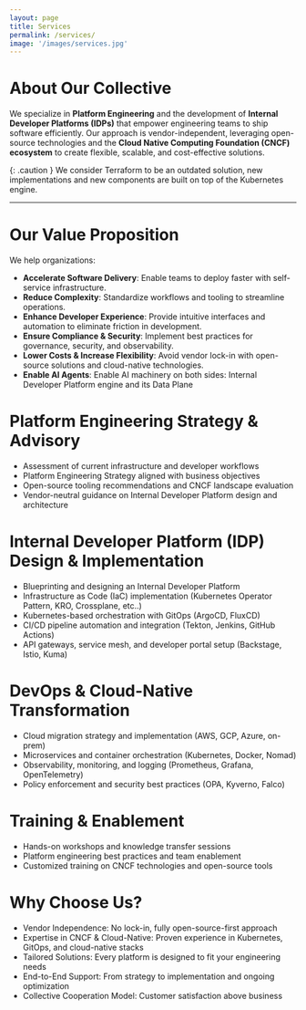 ```yaml
---
layout: page
title: Services 
permalink: /services/
image: '/images/services.jpg'
---
```


# About Our Collective

We specialize in **Platform Engineering** and the development of **Internal Developer Platforms (IDPs)** that empower engineering teams to ship software efficiently. Our approach is vendor-independent, leveraging open-source technologies and the **Cloud Native Computing Foundation (CNCF) ecosystem** to create flexible, scalable, and cost-effective solutions.

{: .caution }
We consider Terraform to be an outdated solution, new implementations and new components are built on top of the Kubernetes engine.

***

# Our Value Proposition
We help organizations:
- **Accelerate Software Delivery**: Enable teams to deploy faster with self-service infrastructure.
- **Reduce Complexity**: Standardize workflows and tooling to streamline operations.
- **Enhance Developer Experience**: Provide intuitive interfaces and automation to eliminate friction in development.
- **Ensure Compliance & Security**: Implement best practices for governance, security, and observability.
- **Lower Costs & Increase Flexibility**: Avoid vendor lock-in with open-source solutions and cloud-native technologies.
- **Enable AI Agents**: Enable AI machinery on both sides: Internal Developer Platform engine and its Data Plane

# Platform Engineering Strategy & Advisory

- Assessment of current infrastructure and developer workflows
- Platform Engineering Strategy aligned with business objectives
- Open-source tooling recommendations and CNCF landscape evaluation
- Vendor-neutral guidance on Internal Developer Platform design and architecture

# Internal Developer Platform (IDP) Design & Implementation

- Blueprinting and designing an Internal Developer Platform
- Infrastructure as Code (IaC) implementation (Kubernetes Operator Pattern, KRO, Crossplane, etc..)
- Kubernetes-based orchestration with GitOps (ArgoCD, FluxCD)
- CI/CD pipeline automation and integration (Tekton, Jenkins, GitHub Actions)
- API gateways, service mesh, and developer portal setup (Backstage, Istio, Kuma)

# DevOps & Cloud-Native Transformation

- Cloud migration strategy and implementation (AWS, GCP, Azure, on-prem)
- Microservices and container orchestration (Kubernetes, Docker, Nomad)
- Observability, monitoring, and logging (Prometheus, Grafana, OpenTelemetry)
- Policy enforcement and security best practices (OPA, Kyverno, Falco)

# Training & Enablement

- Hands-on workshops and knowledge transfer sessions
- Platform engineering best practices and team enablement
- Customized training on CNCF technologies and open-source tools

# Why Choose Us?
- Vendor Independence: No lock-in, fully open-source-first approach
- Expertise in CNCF & Cloud-Native: Proven experience in Kubernetes, GitOps, and cloud-native stacks
- Tailored Solutions: Every platform is designed to fit your engineering needs
- End-to-End Support: From strategy to implementation and ongoing optimization
- Collective Cooperation Model: Customer satisfaction above business
